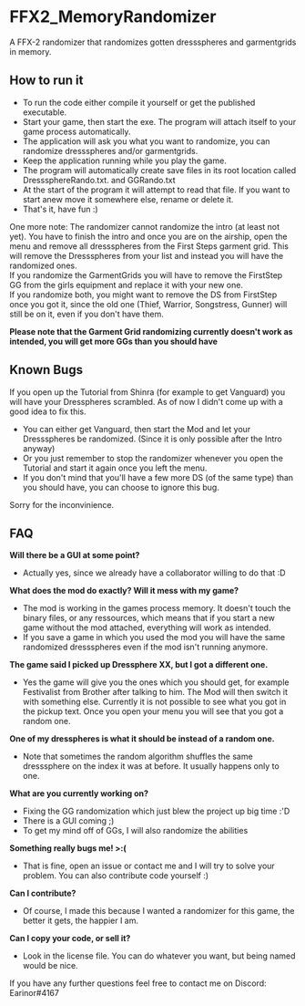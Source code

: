 # FFX2_MemoryRandomizer
A FFX-2 randomizer that randomizes gotten dressspheres and garmentgrids in memory.

## How to run it
- To run the code either compile it yourself or get the published executable.
- Start your game, then start the exe. The program will attach itself to your game process automatically.
- The application will ask you what you want to randomize, you can randomize dressspheres and/or garmentgrids.
- Keep the application running while you play the game.
- The program will automatically create save files in its root location called DresssphereRando.txt. and GGRando.txt
- At the start of the program it will attempt to read that file. If you want to start anew move it somewhere else, rename or delete it. 
- That's it, have fun :)

One more note: The randomizer cannot randomize the intro (at least not yet). You have to finish the intro and once you are on the airship, open the menu and remove all dressspheres from the First Steps garment grid. This will remove the Dressspheres from your list and instead you will have the randomized ones.   
If you randomize the GarmentGrids you will have to remove the FirstStep GG from the girls equipment and replace it with your new one.   
If you randomize both, you might want to remove the DS from FirstStep once you got it, since the old one (Thief, Warrior, Songstress, Gunner) will still be on it, even if you don't have them.

**Please note that the Garment Grid randomizing currently doesn't work as intended, you will get more GGs than you should have**

## Known Bugs
If you open up the Tutorial from Shinra (for example to get Vanguard) you will have your Dresspheres scrambled. As of now I didn't come up with a good idea to fix this.  
- You can either get Vanguard, then start the Mod and let your Dressspheres be randomized. (Since it is only possible after the Intro anyway)  
- Or you just remember to stop the randomizer whenever you open the Tutorial and start it again once you left the menu.  
- If you don't mind that you'll have a few more DS (of the same type) than you should have, you can choose to ignore this bug.  

Sorry for the inconvinience. 

## FAQ
**Will there be a GUI at some point?**
- Actually yes, since we already have a collaborator willing to do that :D

**What does the mod do exactly? Will it mess with my game?**
- The mod is working in the games process memory. It doesn't touch the binary files, or any ressources, which means that if you start a new game without the mod attached, everything will work as intended. 
- If you save a game in which you used the mod you will have the same randomized dressspheres even if the mod isn't running anymore.

**The game said I picked up Dressphere XX, but I got a different one.**
- Yes the game will give you the ones which you should get, for example Festivalist from Brother after talking to him. The Mod will then switch it with something else. Currently it is not possible to see what you got in the pickup text. Once you open your menu you will see that you got a random one.

**One of my dresspheres is what it should be instead of a random one.**
- Note that sometimes the random algorithm shuffles the same dresssphere on the index it was at before. It usually happens only to one.

**What are you currently working on?**
- Fixing the GG randomization which just blew the project up big time :'D
- There is a GUI coming ;)
- To get my mind off of GGs, I will also randomize the abilities

**Something really bugs me! >:(**
- That is fine, open an issue or contact me and I will try to solve your problem. You can also contribute code yourself :)

**Can I contribute?**
- Of course, I made this because I wanted a randomizer for this game, the better it gets, the happier I am.

**Can I copy your code, or sell it?**
- Look in the license file. You can do whatever you want, but being named would be nice.

If you have any further questions feel free to contact me on Discord: Earinor#4167
